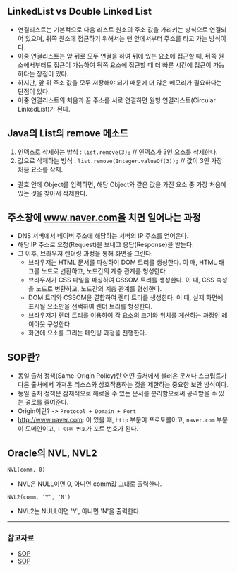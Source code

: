 ## LinkedList vs Double Linked List
- 연결리스트는 기본적으로 다음 리스트 원소의 주소 값을 가리키는 방식으로 연결되어 있으며, 뒤쪽 원소에 접근하기 위해서는 맨 앞에서부터 주소를 타고 가는 방식이다.
- 이중 연결리스트는 앞 뒤로 모두 연결을 하여 뒤에 있는 요소에 접근할 때, 뒤쪽 원소에서부터도 접근이 가능하여 뒤쪽 요소에 접근할 때 더 빠른 시간에 접근이 가능하다는 장점이 있다.
- 하지만, 앞 뒤 주소 값을 모두 저장해야 되기 때문에 더 많은 메모리가 필요하다는 단점이 있다.
- 이중 연결리스트의 처음과 끝 주소를 서로 연결하면 원형 연결리스트(Circular LinkedList)가 된다.

## Java의 List의 remove 메소드
1. 인덱스로 삭제하는 방식 : ``list.remove(3);`` // 인덱스가 3인 요소를 삭제한다.
2. 값으로 삭제하는 방식 : ``list.remove(Integer.valueOf(3));`` // 값이 3인 가장 처음 요소를 삭제.
- 괄호 안에 Object를 입력하면, 해당 Object와 같은 값을 가진 요소 중 가장 처음에 있는 것을 찾아서 삭제한다.

## 주소창에 www.naver.com을 치면 일어나는 과정
- DNS 서버에서 네이버 주소에 해당하는 서버의 IP 주소를 얻어온다.
- 해당 IP 주소로 요청(Request)을 보내고 응답(Response)을 받는다.
- 그 이후, 브라우저 렌더링 과정을 통해 화면을 그린다.
  - 브라우저는 HTML 문서를 파싱하여 DOM 트리를 생성한다. 이 때, HTML 태그를 노드로 변환하고, 노드간의 계층 관계를 형성한다.
  - 브라우저가 CSS 파일을 파싱하여 CSSOM 트리를 생성한다. 이 때, CSS 속성을 노드로 변환하고, 노드간의 계층 관계를 형성한다.
  - DOM 트리와 CSSOM을 결합하여 렌더 트리를 생성한다. 이 때, 실제 화면에 표시될 요소만을 선택하여 렌더 트리를 형성한다.
  - 브라우저가 렌더 트리를 이용하여 각 요소의 크기와 위치를 계산하는 과정인 레이아웃 구성한다.
  - 화면에 요소를 그리는 페인팅 과정을 진행한다.

## SOP란?
- 동일 출처 정책(Same-Origin Policy)란 어떤 출처에서 불러온 문서나 스크립트가 다른 출처에서 가져온 리소스와 상호작용하는 것을 제한하는 중요한 보안 방식이다.
- 동일 출처 정책은 잠재적으로 해로울 수 있는 문서를 분리함으로써 공격받을 수 있는 경로를 줄여준다.
- Origin이란? -> ``Protocol + Domain + Port``
- http://www.naver.com: 이 있을 때, ``http`` 부분이 프로토콜이고, ``naver.com`` 부분이 도메인이고, ``: 이후 번호``가 포트 번호가 된다.

## Oracle의 NVL, NVL2
``NVL(comm, 0)``
- NVL은 NULL이면 0, 아니면 comm값 그대로 출력한다.

``NVL2(comm, 'Y', 'N')``
- NVL2는 NULL이면 'Y', 아니면 'N'을 출력한다.

---
### 참고자료  
- [SOP](https://dongwooklee96.github.io/post/2021/03/23/sopsame-origin-policy-%EB%9E%80-%EB%AC%B4%EC%97%87%EC%9D%BC%EA%B9%8C.html)
- [SOP](https://velog.io/@yejinh/CORS-4tk536f0db)

